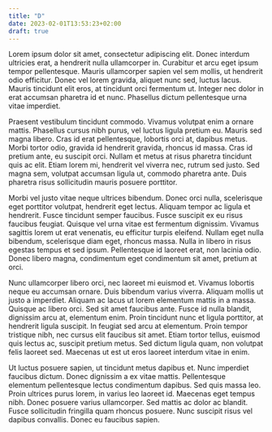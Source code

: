```yaml
---
title: "D"
date: 2023-02-01T13:53:23+02:00
draft: true
---
```


Lorem ipsum dolor sit amet, consectetur adipiscing elit. Donec interdum ultricies erat, a hendrerit nulla ullamcorper in. Curabitur et arcu eget ipsum tempor pellentesque. Mauris ullamcorper sapien vel sem mollis, ut hendrerit odio efficitur. Donec vel lorem gravida, aliquet nunc sed, luctus lacus. Mauris tincidunt elit eros, at tincidunt orci fermentum ut. Integer nec dolor in erat accumsan pharetra id et nunc. Phasellus dictum pellentesque urna vitae imperdiet.

Praesent vestibulum tincidunt commodo. Vivamus volutpat enim a ornare mattis. Phasellus cursus nibh purus, vel luctus ligula pretium eu. Mauris sed magna libero. Cras id erat pellentesque, lobortis orci at, dapibus metus. Morbi tortor odio, gravida id hendrerit gravida, rhoncus id massa. Cras id pretium ante, eu suscipit orci. Nullam et metus at risus pharetra tincidunt quis ac elit. Etiam lorem mi, hendrerit vel viverra nec, rutrum sed justo. Sed magna sem, volutpat accumsan ligula ut, commodo pharetra ante. Duis pharetra risus sollicitudin mauris posuere porttitor.

Morbi vel justo vitae neque ultrices bibendum. Donec orci nulla, scelerisque eget porttitor volutpat, hendrerit eget lectus. Aliquam tempor ac ligula et hendrerit. Fusce tincidunt semper faucibus. Fusce suscipit ex eu risus faucibus feugiat. Quisque vel urna vitae est fermentum dignissim. Vivamus sagittis lorem ut erat venenatis, eu efficitur turpis eleifend. Nullam eget nulla bibendum, scelerisque diam eget, rhoncus massa. Nulla in libero in risus egestas tempus et sed ipsum. Pellentesque id laoreet erat, non lacinia odio. Donec libero magna, condimentum eget condimentum sit amet, pretium at orci.

Nunc ullamcorper libero orci, nec laoreet mi euismod et. Vivamus lobortis neque eu accumsan ornare. Duis bibendum varius viverra. Aliquam mollis ut justo a imperdiet. Aliquam ac lacus ut lorem elementum mattis in a massa. Quisque ac libero orci. Sed sit amet faucibus ante. Fusce id nulla blandit, dignissim arcu at, elementum enim. Proin tincidunt nunc et ligula porttitor, at hendrerit ligula suscipit. In feugiat sed arcu at elementum. Proin tempor tristique nibh, nec cursus elit faucibus sit amet. Etiam tortor tellus, euismod quis lectus ac, suscipit pretium metus. Sed dictum ligula quam, non volutpat felis laoreet sed. Maecenas ut est ut eros laoreet interdum vitae in enim.

Ut luctus posuere sapien, ut tincidunt metus dapibus et. Nunc imperdiet faucibus dictum. Donec dignissim a ex vitae mattis. Pellentesque elementum pellentesque lectus condimentum dapibus. Sed quis massa leo. Proin ultrices purus lorem, in varius leo laoreet id. Maecenas eget tempus nibh. Donec posuere varius ullamcorper. Sed mattis ac dolor ac blandit. Fusce sollicitudin fringilla quam rhoncus posuere. Nunc suscipit risus vel dapibus convallis. Donec eu faucibus sapien.
